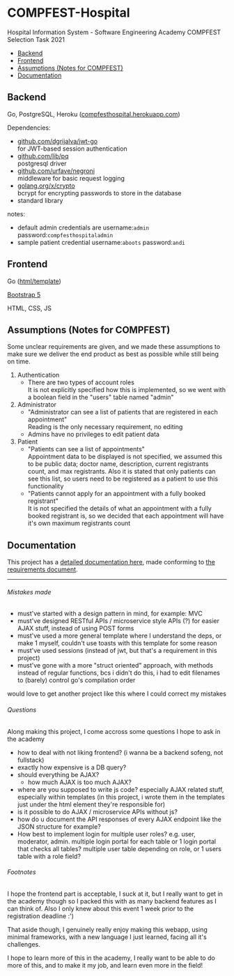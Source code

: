 # COMPFEST-Hospital
Hospital Information System - Software Engineering Academy COMPFEST Selection Task 2021

  - [Backend](#backend)
  - [Frontend](#frontend)
  - [Assumptions (Notes for COMPFEST)](#assumptions-notes-for-compfest)
  - [Documentation](#documentation)

## Backend

Go, PostgreSQL, Heroku ([compfesthospital.herokuapp.com](https://compfesthospital.herokuapp.com/))

Dependencies:
- [github.com/dgrijalva/jwt-go](https://pkg.go.dev/github.com/dgrijalva/jwt-go) \
  for JWT-based session authentication
- [github.com/lib/pq](https://pkg.go.dev/github.com/lib/pq) \
  postgresql driver
- [github.com/urfave/negroni](https://pkg.go.dev/github.com/urfave/negroni) \
  middleware for basic request logging
- [golang.org/x/crypto](https://pkg.go.dev/crypto) \
  bcrypt for encrypting passwords to store in the database
- standard library

notes:
- default admin credentials are username:`admin` password:`compfesthospitaladmin`
- sample patient credential username:`aboots` password:`andi`

## Frontend

Go ([html/template](https://pkg.go.dev/html/template))

[Bootstrap 5](https://getbootstrap.com/)

HTML, CSS, JS

## Assumptions (Notes for COMPFEST)

Some unclear requirements are given, and we made these assumptions to make sure we deliver the end product as best as possible while still being on time.

1. Authentication
   - There are two types of account roles \
     It is not explicitly specified how this is implemented, so we went with a boolean field in the "users" table named "admin"
2. Administrator
   - "Administrator can see a list of patients that are registered in each appointment" \
     Reading is the only necessary requirement, no editing
   - Admins have no privileges to edit patient data
3. Patient
   - "Patients can see a list of appointments" \
     Appointment data to be displayed is not specified, we assumed this to be public data; doctor name, description, current registrants count, and max registrants. Also it is stated that only patients can see this list, so users need to be registered as a patient to use this functionality
   - "Patients cannot apply for an appointment with a fully booked registrant" \
     It is not specified the details of what an appointment with a fully booked registrant is, so we decided that each appointment will have it's own maximum registrants count

## Documentation

This project has a [detailed documentation here](docs/spec.md), made conforming to [the requirements document](docs/requirements.pdf).

___

###### Mistakes made

- must've started with a design pattern in mind, for example: MVC
- must've designed RESTful APIs / microservice style APIs (?) for easier AJAX stuff, instead of using POST forms
- must've used a more general template where I understand the deps, or make 1 myself, couldn't use toasts with this template for some reason
- must've used sessions (instead of jwt, but that's a requirement in this project)
- must've gone with a more "struct oriented" approach, with methods instead of regular functions, bcs i didn't do this, i had to edit filenames to (barely) control go's compilation order

would love to get another project like this where I could correct my mistakes

###### Questions

Along making this project, I come accross some questions I hope to ask in the academy

- how to deal with not liking frontend? (i wanna be a backend sofeng, not fullstack)
- exactly how expensive is a DB query?
- should everything be AJAX?
  - how much AJAX is too much AJAX?
- where are you supposed to write js code? especially AJAX related stuff, especially within templates (in this project, i wrote them in the templates just under the html element they're responsible for)
- is it possible to do AJAX / microservice APIs without js?
- how do u document the API responses of every AJAX endpoint like the JSON structure for example?
- How best to implement login for multiple user roles? e.g. user, moderator, admin. multiple login portal for each table or 1 login portal that checks all tables? multiple user table depending on role, or 1 users table with a role field?

###### Footnotes

I hope the frontend part is acceptable, I suck at it, but I really want to get in the academy though so I packed this with as many backend features as I can think of. Also I only knew about this event 1 week prior to the registration deadline :')

That aside though, I genuinely really enjoy making this webapp, using minimal frameworks, with a new language I just learned, facing all it's challenges.

I hope to learn more of this in the academy, I really want to be able to do more of this, and to make it my job, and learn even more in the field!
